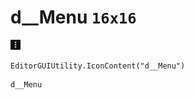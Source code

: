 # d__Menu `16x16`
<img src="/img/d__Menu.png" width=16 height=16>

``` CSharp
EditorGUIUtility.IconContent("d__Menu")
```
```
d__Menu
```
